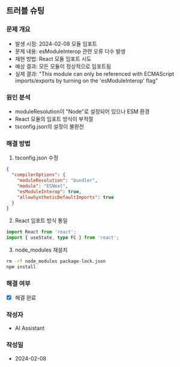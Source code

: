 ## 트러블 슈팅

### 문제 개요
* 발생 시점: 2024-02-08 모듈 임포트
* 문제 내용: esModuleInterop 관련 오류 다수 발생
* 재현 방법: React 모듈 임포트 시도
* 예상 결과: 모든 모듈이 정상적으로 임포트됨
* 실제 결과: "This module can only be referenced with ECMAScript imports/exports by turning on the 'esModuleInterop' flag"

### 원인 분석
* moduleResolution이 "Node"로 설정되어 있으나 ESM 환경
* React 모듈의 임포트 방식이 부적절
* tsconfig.json의 설정이 불완전

### 해결 방법
1. tsconfig.json 수정
```json
{
  "compilerOptions": {
    "moduleResolution": "bundler",
    "module": "ESNext",
    "esModuleInterop": true,
    "allowSyntheticDefaultImports": true
  }
}
```

2. React 임포트 방식 통일
```typescript
import React from 'react';
import { useState, type FC } from 'react';
```

3. node_modules 재설치
```bash
rm -rf node_modules package-lock.json
npm install
```

### 해결 여부
* [x] 해결 완료

### 작성자
* AI Assistant

### 작성일
* 2024-02-08 